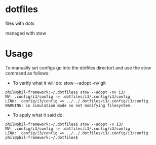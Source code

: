 # dotfiles
files with dots

managed with stow

# Usage 
To manually set configs go into the dotfiles directort and use the stow command 
as follows:

- To verify what it will do: stow --adopt -nv git 

```shell
phil@phil-framework:~/.dotfiles$ stow --adopt -nv i3/
MV: .config/i3/config -> .dotfiles/i3/.config/i3/config
LINK: .config/i3/config => ../../.dotfiles/i3/.config/i3/config
WARNING: in simulation mode so not modifying filesystem.
```

- To apply what it said do: 

```shell
phil@phil-framework:~/.dotfiles$ stow --adopt -v i3/
MV: .config/i3/config -> .dotfiles/i3/.config/i3/config
LINK: .config/i3/config => ../../.dotfiles/i3/.config/i3/config
phil@phil-framework:~/.dotfiles$ 
```
